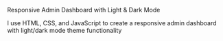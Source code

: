 Responsive Admin Dashboard with Light & Dark Mode

I use HTML, CSS, and JavaScript to create a responsive admin dashboard with light/dark mode theme functionality


